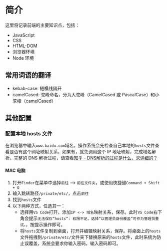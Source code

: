# 简介

这里将记录前端的主要知识点，包括：

- JavaScript
- CSS
- HTML-DOM
- 浏览器环境
- Node 环境

## 常用词语的翻译

- kebab-case: 短横线隔开
- camelCased: 驼峰命名，分为大驼峰（CamelCased 或 PascalCase）和小驼峰（camelCased）

## 其他配置

### 配置本地 hosts 文件

在浏览器中输入`www.baidu.com`域名，操作系统会先检查自己本地的`hosts`文件查看是否有这个网址映射关系，如果有，就先调用这个 IP 地址映射，完成域名解析。完整的 DNS 解析过程，请查看[知乎 - DNS解析的过程是什么，求详细的？](https://www.zhihu.com/question/23042131)

#### MAC 电脑

1. 打开`Finder`在菜单中选择`前往` --> `前往文件夹`，或使用快捷键`Command + Shift + G`
2. 输入跳转路径`/private/etc/`，点击`前往`
3. 找到`hosts`文件
4. 以下两种方式，任选其一：
    - 选择用`VS Code`打开，添加`IP <-> 域名`映射关系，保存。此时`VS Code`右下角会提示`无法保存“hosts”: 权限不足。选择“以管理员身份覆盖”可作为管理员重试。`，按提示操作即可。
    - 将`hosts`文件复制到桌面，打开并编辑映射关系，保存。将桌面上的`hosts`文件拖拽到`/private/etc/`文件夹下替换原来的`hosts`文件，此时系统为防止误覆盖，系统会要求你输入密码，输入密码即可。
